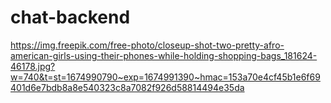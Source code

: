 ﻿# chat-backend
 https://img.freepik.com/free-photo/closeup-shot-two-pretty-afro-american-girls-using-their-phones-while-holding-shopping-bags_181624-46178.jpg?w=740&t=st=1674990790~exp=1674991390~hmac=153a70e4cf45b1e6f69401d6e7bdb8a8e540323c8a7082f926d58814494e35da

